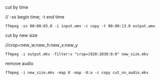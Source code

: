 cut by time

// -ss begin time;  -t end time

`ffmpeg -ss 00:00:03.0 -i input.wmv -c copy -t 00:00:13.0 output.wmv`

cut by new size

//crop=new_w:new_h:new_x:new_y

`ffmpeg -i output.mkv -filter:v "crop=1920:1030:0:0" new_size.mkv`

remove audio

`ffmpeg -i new_size.mkv -map 0 -map -0:a -c copy cut_no_audio.mkv`

